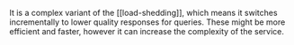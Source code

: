 It is a complex variant of the [[load-shedding]], which means it switches incrementally to lower quality responses for queries. These might be more efficient and faster, however it can increase the complexity of the service. 